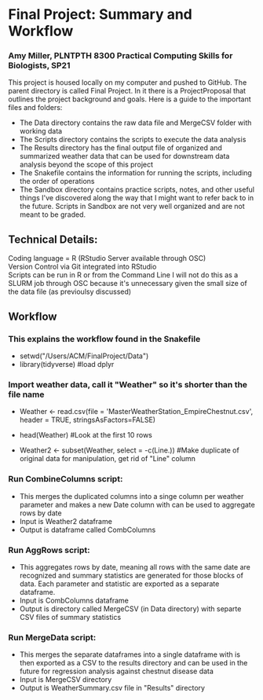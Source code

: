 # Final Project: Summary and Workflow
### Amy Miller, PLNTPTH 8300 Practical Computing Skills for Biologists, SP21

This project is housed locally on my computer and pushed to GitHub. The parent directory is called Final Project. In it there is a ProjectProposal that outlines the project background and goals. Here is a guide to the important files and folders:
* The Data directory contains the raw data file and MergeCSV folder with working data
* The Scripts directory contains the scripts to execute the data analysis
* The Results directory has the final output file of organized and summarized weather data that can be used for downstream data analysis beyond the scope of this project
* The Snakefile contains the information for running the scripts, including the order of operations
* The Sandbox directory contains practice scripts, notes, and other useful things I've discovered along the way that I might want to refer back to in the future. Scripts in Sandbox are not very well organized and are not meant to be graded.  

## Technical Details:  
Coding language = R (RStudio Server available through OSC)  
Version Control via Git integrated into RStudio  
Scripts can be run in R or from the Command Line
I will not do this as a SLURM job through OSC because it's unnecessary given the small size of the data file (as previoulsy discussed)

## Workflow 
### This explains the workflow found in the Snakefile

* setwd("/Users/ACM/FinalProject/Data")
* library(tidyverse) #load dplyr

### Import weather data, call it "Weather" so it's shorter than the file name
* Weather <- read.csv(file = 'MasterWeatherStation_EmpireChestnut.csv', header = TRUE, stringsAsFactors=FALSE)
* head(Weather) #Look at the first 10 rows

* Weather2 <- subset(Weather, select = -c(Line.)) #Make duplicate of original data for manipulation, get rid of "Line" column

### Run CombineColumns script: 
* This merges the duplicated columns into a singe column per weather parameter and makes a new Date column with can be used to aggregate rows by date
* Input is Weather2 dataframe
* Output is dataframe called CombColumns

### Run AggRows script: 
* This aggregates rows by date, meaning all rows with the same date are recognized and summary statistics are generated for those blocks of data. Each parameter and statistic are exported as a separate dataframe. 
* Input is CombColumns dataframe
* Output is directory called MergeCSV (in Data directory) with separte CSV files of summary statistics

### Run MergeData script:
* This merges the separate dataframes into a single dataframe with is then exported as a CSV to the results directory and can be used in the future for regression analysis against chestnut disease data
* Input is MergeCSV directory
* Output is WeatherSummary.csv file in "Results" directory
  
  

